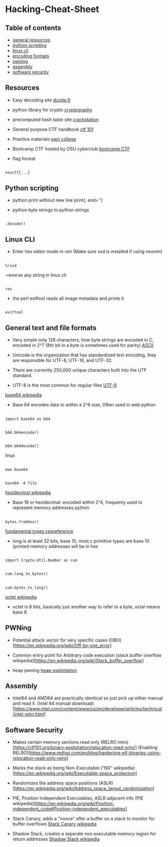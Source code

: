 # Hacking-Cheat-Sheet

## Table of contents
- [general resources](https://github.com/Bonono63/Hacking-Cheat-Sheet/blob/main/README.md#resources)
- [python scripting](https://github.com/Bonono63/Hacking-Cheat-Sheet/blob/main/README.md#python-scripting)
- [linux cli](https://github.com/Bonono63/Hacking-Cheat-Sheet/blob/main/README.md#linux-cli)
- [encoding formats](https://github.com/Bonono63/Hacking-Cheat-Sheet/blob/main/README.md#general-text-and-file-formats)
- [pwning](https://github.com/Bonono63/Hacking-Cheat-Sheet/blob/main/README.md#pwning)
- [assembly](https://github.com/Bonono63/Hacking-Cheat-Sheet/blob/main/README.md#assembly)
- [software security](https://github.com/Bonono63/Hacking-Cheat-Sheet/blob/main/README.md#software-security)

## Resources
- Easy decoding site
[dcode.fr](https://www.dcode.fr/en)

- python library for crypto
[cryptography](https://cryptography.io/en/latest/)

- precomputed hash table site
[crackstation](https://crackstation.net/)

- General purpose CTF handbook
[ctf 101](https://ctf101.org/)

- Practice materials
[pwn college](https://pwn.college/)

- Bootcamp CTF hosted by OSU cyberclub
[bootcamp CTF](https://bootcamp.osucyber.club/)

- flag format
##
    osuctf{...}

## Python scripting

- python print without new line
print(, end='')

- python byte strings to python strings
##
    .decode()

## Linux CLI

- Enter hex editor mode in vim (Make sure xxd is installed if using neovim)
##
    %!xxd

-reverse any string in linux cli
##
    rev

- the perl exiftool reads all image metadata and prints it
##
    exiftool

## General text and file formats

- Very simple only 128 characters, how byte strings are encoded in C, encoded in 2^7 (8th bit in a byte is sometimes used for parity)
[ASCII](https://en.wikipedia.org/wiki/ASCII)

- Unicode is the organization that has standardized text encoding, they are responsible for UTF-8, UTF-16, and UTF-32.
- There are currently 250,000 unique characters built into the UTF standard.
- UTF-8 is the most common for regular files
[UTF-8](https://en.wikipedia.org/wiki/UTF-8)

[base64 wikipedia](https://en.wikipedia.org/wiki/Base64)
- Base 64 encodes data to within a 2^6 size, Often used in web
python
##
    import base64 as b64
##
    b64.b64encode()
##
    b64.b64decode()
linux
##
    man base64
##
    base64 -d file

[hexidecimal wikipedia](https://en.wikipedia.org/wiki/Hexadecimal)
- Base 16 or hexidecimal: encoded within 2^4, frequenty used to represent memory addresses
python
##
    bytes.fromhex()

[fundamental types cppreference](https://en.cppreference.com/w/cpp/language/types#Modifiers)
- long is at least 32 bits, base 10, most c primitive types are base 10 (printed memory addresses will be in hex
##
    import Crypto.Util.Number as cum
##
    cum.long_to_bytes()
##
    cum.bytes_to_long()

[octet wikipedia](https://en.wikipedia.org/wiki/Octet_(computing))
- octet is 8 bits, basically just another way to refer to a byte, octal means base 8

## PWNing
- Potential attack vector for very specific cases
(OBO)[https://en.wikipedia.org/wiki/Off-by-one_error]

- Common entry point for Arbitrary code execution
(stack buffer overflow wikipedia)[https://en.wikipedia.org/wiki/Stack_buffer_overflow]

- heap pwning
[heap-exploitation](https://heap-exploitation.dhavalkapil.com/)

## Assembly
- Intel64 and AMD64 are practically identical so just pick up either manual and read it.
(Intel 64 manual download)[https://www.intel.com/content/www/us/en/developer/articles/technical/intel-sdm.html]

## Software Security

- Makes certain memory sections read only
(RELRO intro)[https://ctf101.org/binary-exploitation/relocation-read-only/]
(Enabling RELRO)[https://www.redhat.com/en/blog/hardening-elf-binaries-using-relocation-read-only-relro]

- Marks the stack as being Non-Executable
("NX" wikipedia)[https://en.wikipedia.org/wiki/Executable-space_protection]

- Randomizes the address space positions
(ASLR)[https://en.wikipedia.org/wiki/Address_space_layout_randomization]

- PIE, Position Independent Executables, ASLR adjacent info
(PIE wikipedia)[https://en.wikipedia.org/wiki/Position-independent_code#Position-independent_executables]

- Stack Canary, adds a "nonce" after a buffer on a stack to monitor for buffer overflows
[Stack Canary wikipedia](https://en.wikipedia.org/wiki/Buffer_overflow_protection#Canaries)

- Shadow Stack, creates a seperate non executable memory region for return addresses
[Shadow Stack wikipedia](https://en.wikipedia.org/wiki/Shadow_stack)
